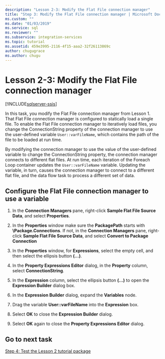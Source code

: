 ```yaml
---
description: "Lesson 2-3: Modify the Flat File connection manager"
title: "Step 3: Modify the Flat File connection manager | Microsoft Docs"
ms.custom: ""
ms.date: "01/03/2019"
ms.service: sql
ms.reviewer: ""
ms.subservice: integration-services
ms.topic: tutorial
ms.assetid: 459e3995-2116-4f15-aaa2-32f26113869c
author: chugugrace
ms.author: chugu
---
```

# Lesson 2-3: Modify the Flat File connection manager

[!INCLUDE[sqlserver-ssis](../includes/applies-to-version/sqlserver-ssis.md)]

In this task, you modify the Flat File connection manager from Lesson 1. That Flat File connection manager is configured to statically load a single file. To enable the Flat File connection manager to iteratively load files, you change the ConnectionString property of the connection manager to use the user-defined variable `User::varFileName`, which contains the path of the file to be loaded at run time.  
  
By modifying the connection manager to use the value of the user-defined variable to change the ConnectionString property, the connection manager connects to different flat files. At run time, each iteration of the Foreach Loop container updates the `User::varFileName` variable. Updating the variable, in turn, causes the connection manager to connect to a different flat file, and the data flow task to process a different set of data.  
  
## Configure the Flat File connection manager to use a variable  
  
1.  In the **Connection Managers** pane, right-click **Sample Flat File Source Data**, and select **Properties**.  

2.  In the **Properties** window make sure the **PackagePath** starts with **\Package.Connections**. If not, in the **Connection Managers** pane, right-click **Sample Flat File Source Data**, and select **Convert to Package Connection**
  
3.  In the **Properties** window, for **Expressions**, select the empty cell, and then select the ellipsis button **(...)**.  
  
4.  In the **Property Expressions Editor** dialog, in the **Property** column, select **ConnectionString**.  
  
5.  In the **Expression** column, select the ellipsis button **(...)** to open the **Expression Builder** dialog box.  
  
6.  In the **Expression Builder** dialog, expand the **Variables** node.  
  
7.  Drag the variable **User::varFileName** into the **Expression** box.  
  
8.  Select **OK** to close the **Expression Builder** dialog.  
  
9.  Select **OK** again to close the **Property Expressions Editor** dialog.  
  
## Go to next task  
[Step 4: Test the Lesson 2 tutorial package](../integration-services/lesson-2-4-testing-the-lesson-2-tutorial-package.md)  
  
  
  
